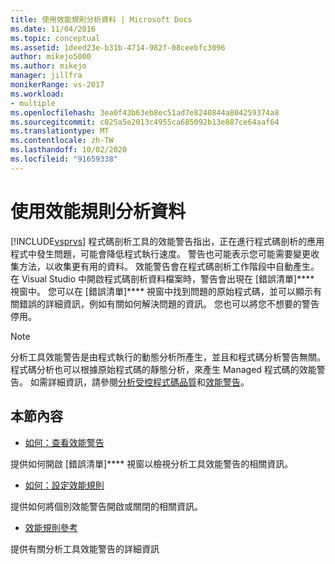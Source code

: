 ```yaml
---
title: 使用效能規則分析資料 | Microsoft Docs
ms.date: 11/04/2016
ms.topic: conceptual
ms.assetid: 1deed23e-b31b-4714-982f-08ceebfc3096
author: mikejo5000
ms.author: mikejo
manager: jillfra
monikerRange: vs-2017
ms.workload:
- multiple
ms.openlocfilehash: 3ea0f43b63eb8ec51ad7e8240844a804259374a8
ms.sourcegitcommit: c025a5e2013c4955ca685092b13e887ce64aaf64
ms.translationtype: MT
ms.contentlocale: zh-TW
ms.lasthandoff: 10/02/2020
ms.locfileid: "91659338"
---
```

# <a name="use-performance-rules-to-analyze-data"></a>使用效能規則分析資料
[!INCLUDE[vsprvs](../code-quality/includes/vsprvs_md.md)] 程式碼剖析工具的效能警告指出，正在進行程式碼剖析的應用程式中發生問題，可能會降低程式執行速度。 警告也可能表示您可能需要變更收集方法，以收集更有用的資料。 效能警告會在程式碼剖析工作階段中自動產生。 在 Visual Studio 中開啟程式碼剖析資料檔案時，警告會出現在 [錯誤清單]**** 視窗中。 您可以在 [錯誤清單]**** 視窗中找到問題的原始程式碼，並可以顯示有關錯誤的詳細資訊，例如有關如何解決問題的資訊。 您也可以將您不想要的警告停用。

> [!NOTE]
> 分析工具效能警告是由程式執行的動態分析所產生，並且和程式碼分析警告無關。 程式碼分析也可以根據原始程式碼的靜態分析，來產生 Managed 程式碼的效能警告。 如需詳細資訊，請參閱[分析受控程式碼品質](../code-quality/code-analysis-for-managed-code-overview.md)和[效能警告](/dotnet/fundamentals/code-analysis/quality-rules/performance-warnings)。

## <a name="in-this-section"></a>本節內容
- [如何：查看效能警告](../profiling/how-to-view-performance-warnings.md)

 提供如何開啟 [錯誤清單]**** 視窗以檢視分析工具效能警告的相關資訊。

- [如何：設定效能規則](../profiling/how-to-configure-performance-rules.md)

 提供如何將個別效能警告開啟或關閉的相關資訊。

- [效能規則參考](../profiling/performance-rules-reference.md)

 提供有關分析工具效能警告的詳細資訊
